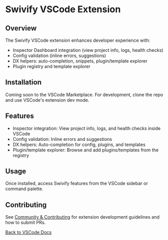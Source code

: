 # Swivify VSCode Extension

## Overview

The Swivify VSCode extension enhances developer experience with:

- Inspector Dashboard integration (view project info, logs, health checks)
- Config validation (inline errors, suggestions)
- DX helpers: auto-completion, snippets, plugin/template explorer
- Plugin registry and template explorer

## Installation

Coming soon to the VSCode Marketplace. For development, clone the repo and use VSCode's extension dev mode.

## Features

- Inspector integration: View project info, logs, and health checks inside VSCode
- Config validation: Inline errors and suggestions
- DX helpers: Auto-completion for config, plugins, and templates
- Plugin/template explorer: Browse and add plugins/templates from the registry

## Usage

Once installed, access Swivify features from the VSCode sidebar or command palette.

## Contributing

See [Community & Contributing](/community/) for extension development guidelines and how to submit PRs.

[Back to VSCode Docs](./index.md)
